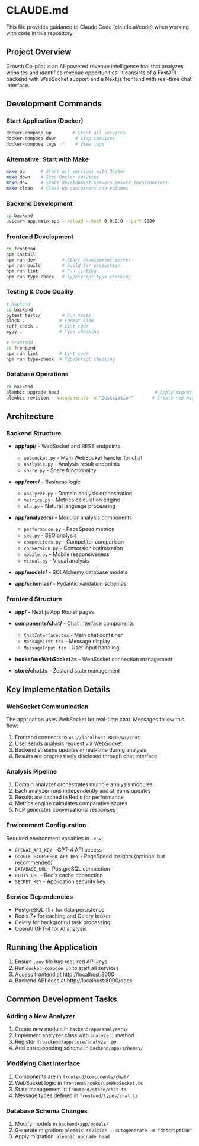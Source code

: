 # CLAUDE.md

This file provides guidance to Claude Code (claude.ai/code) when working with code in this repository.

## Project Overview

Growth Co-pilot is an AI-powered revenue intelligence tool that analyzes websites and identifies revenue opportunities. It consists of a FastAPI backend with WebSocket support and a Next.js frontend with real-time chat interface.

## Development Commands

### Start Application (Docker)
```bash
docker-compose up        # Start all services
docker-compose down       # Stop services
docker-compose logs -f    # View logs
```

### Alternative: Start with Make
```bash
make up      # Start all services with Docker
make down    # Stop Docker services
make dev     # Start development servers (mixed local/Docker)
make clean   # Clean up containers and volumes
```

### Backend Development
```bash
cd backend
uvicorn app.main:app --reload --host 0.0.0.0 --port 8000
```

### Frontend Development
```bash
cd frontend
npm install
npm run dev          # Start development server
npm run build        # Build for production
npm run lint         # Run linting
npm run type-check   # TypeScript type checking
```

### Testing & Code Quality
```bash
# Backend
cd backend
pytest tests/        # Run tests
black .             # Format code
ruff check .        # Lint code
mypy .              # Type checking

# Frontend
cd frontend
npm run lint        # Lint code
npm run type-check  # TypeScript checking
```

### Database Operations
```bash
cd backend
alembic upgrade head                                    # Apply migrations
alembic revision --autogenerate -m "Description"       # Create new migration
```

## Architecture

### Backend Structure
- **app/api/** - WebSocket and REST endpoints
  - `websocket.py` - Main WebSocket handler for chat
  - `analysis.py` - Analysis result endpoints
  - `share.py` - Share functionality
  
- **app/core/** - Business logic
  - `analyzer.py` - Domain analysis orchestration
  - `metrics.py` - Metrics calculation engine
  - `nlp.py` - Natural language processing
  
- **app/analyzers/** - Modular analysis components
  - `performance.py` - PageSpeed metrics
  - `seo.py` - SEO analysis
  - `competitors.py` - Competitor comparison
  - `conversion.py` - Conversion optimization
  - `mobile.py` - Mobile responsiveness
  - `visual.py` - Visual analysis
  
- **app/models/** - SQLAlchemy database models
- **app/schemas/** - Pydantic validation schemas

### Frontend Structure
- **app/** - Next.js App Router pages
- **components/chat/** - Chat interface components
  - `ChatInterface.tsx` - Main chat container
  - `MessageList.tsx` - Message display
  - `MessageInput.tsx` - User input handling
  
- **hooks/useWebSocket.ts** - WebSocket connection management
- **store/chat.ts** - Zustand state management

## Key Implementation Details

### WebSocket Communication
The application uses WebSocket for real-time chat. Messages follow this flow:
1. Frontend connects to `ws://localhost:8000/ws/chat`
2. User sends analysis request via WebSocket
3. Backend streams updates in real-time during analysis
4. Results are progressively disclosed through chat interface

### Analysis Pipeline
1. Domain analyzer orchestrates multiple analysis modules
2. Each analyzer runs independently and streams updates
3. Results are cached in Redis for performance
4. Metrics engine calculates comparative scores
5. NLP generates conversational responses

### Environment Configuration
Required environment variables in `.env`:
- `OPENAI_API_KEY` - GPT-4 API access
- `GOOGLE_PAGESPEED_API_KEY` - PageSpeed Insights (optional but recommended)
- `DATABASE_URL` - PostgreSQL connection
- `REDIS_URL` - Redis cache connection
- `SECRET_KEY` - Application security key

### Service Dependencies
- PostgreSQL 15+ for data persistence
- Redis 7+ for caching and Celery broker
- Celery for background task processing
- OpenAI GPT-4 for AI analysis

## Running the Application

1. Ensure `.env` file has required API keys
2. Run `docker-compose up` to start all services
3. Access frontend at http://localhost:3000
4. Backend API docs at http://localhost:8000/docs

## Common Development Tasks

### Adding a New Analyzer
1. Create new module in `backend/app/analyzers/`
2. Implement analyzer class with `analyze()` method
3. Register in `backend/app/core/analyzer.py`
4. Add corresponding schema in `backend/app/schemas/`

### Modifying Chat Interface
1. Components are in `frontend/components/chat/`
2. WebSocket logic in `frontend/hooks/useWebSocket.ts`
3. State management in `frontend/store/chat.ts`
4. Message types defined in `frontend/types/chat.ts`

### Database Schema Changes
1. Modify models in `backend/app/models/`
2. Generate migration: `alembic revision --autogenerate -m "description"`
3. Apply migration: `alembic upgrade head`